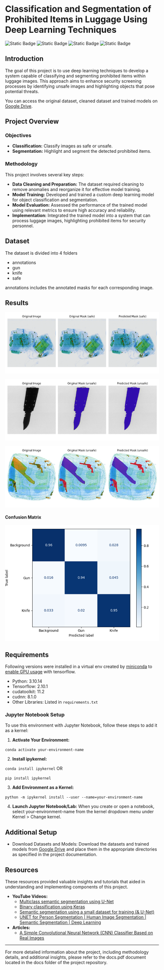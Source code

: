 # Classification and Segmentation of Prohibited Items in Luggage Using Deep Learning Techniques

![Static Badge](https://img.shields.io/badge/python-3.10.14-blue)
![Static Badge](https://img.shields.io/badge/tensorflow-2.10.1-orange)
![Static Badge](https://img.shields.io/badge/cudatoolkit-11.2-green)
![Static Badge](https://img.shields.io/badge/cudnn-8.1.0-lightgreen)

## Introduction

The goal of this project is to use deep learning techniques to develop a system capable of classifying and segmenting prohibited items within luggage images. This approach aims to enhance security screening processes by identifying unsafe images and highlighting objects that pose potential threats.

You can access the original dataset, cleaned dataset and trained models on [Google Drive](https://drive.google.com/drive/folders/1aPpMNyn600bHzc_hQHiIxKiJcLlJXTRP?usp=sharing).

## Project Overview

### Objectives

- **Classification:** Classify images as safe or unsafe.
- **Segmentation:** Highlight and segment the detected prohibited items.

### Methodology

This project involves several key steps:

- **Data Cleaning and Preparation:** The dataset required cleaning to remove anomalies and reorganize it for effective model training.
- **Model Training:** Developed and trained a custom deep learning model for object classification and segmentation.
- **Model Evaluation:** Assessed the performance of the trained model using relevant metrics to ensure high accuracy and reliability.
- **Implementation:** Integrated the trained model into a system that can process luggage images, highlighting prohibited items for security personnel.

## Dataset

The dataset is divided into 4 folders

- annotations
- gun
- knife
- safe

annotations includes the annotated masks for each corresponding image.

## Results

![result1](./img/result6.png)

![result2](./img/result1.png)

![result3](./img/result5.png)

#### Confusion Matrix

![](./metrics/plots/confusion_matrix_system.png)

## Requirements

Following versions were installed in a virtual env created by [miniconda](https://docs.anaconda.com/miniconda/miniconda-install/) to [enable GPU usage](https://www.tensorflow.org/install/pip#windows-native) with tensorflow.

- Python: 3.10.14
- Tensorflow: 2.10.1
- cudatoolkit: 11.2
- cudnn: 8.1.0
- Other Libraries: Listed in `requirements.txt`

### Jupyter Notebook Setup

To use this environment with Jupyter Notebook, follow these steps to add it as a kernel:

1. **Activate Your Environment:**

`conda activate your-environment-name`

2. **Install ipykernel:**

`conda install ipykernel`
OR

`pip install ipykernel`

3. **Add Environment as a Kernel:**

`python -m ipykernel install --user --name=your-environment-name`

4. **Launch Jupyter Notebook/Lab:**
   When you create or open a notebook, select your-environment-name from the kernel dropdown menu under Kernel > Change kernel.

## Additional Setup

- Download Datasets and Models:
  Download the datasets and trained models from [Google Drive](https://drive.google.com/drive/folders/1aPpMNyn600bHzc_hQHiIxKiJcLlJXTRP?usp=sharing) and place them in the appropriate directories as specified in the project documentation.

## Resources

These resources provided valuable insights and tutorials that aided in understanding and implementing components of this project.

- **YouTube Videos:**
  - [Multiclass semantic segmentation using U-Net](https://www.youtube.com/watch?v=XyX5HNuv-xE)
  - [Binary classification using Keras](https://www.youtube.com/watch?v=vF21cC-8G1U)
  - [Semantic segmentation using a small dataset for training (& U-Net)](https://www.youtube.com/watch?v=-XeKG_T6tdc)
  - [UNET for Person Segmentation | Human Image Segmentation | Semantic Segmentation | Deep Learning](https://www.youtube.com/watch?v=qrL22HEaUGA)
- **Articles:**
  - [A Simple Convolutional Neural Network (CNN) Classifier Based on Real Images](https://medium.com/@chenycy/a-simple-convolutional-neural-network-cnn-classifier-based-on-real-images-084110d52c18)

---

For more detailed information about the project, including methodology details, and additional insights, please refer to the docs.pdf document located in the docs folder of the project repository.

